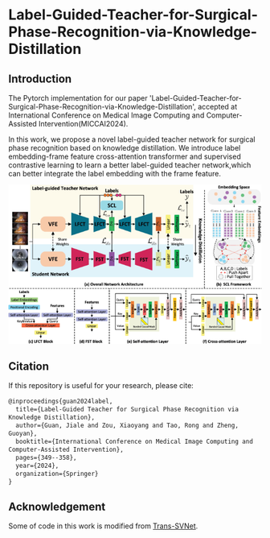 # Label-Guided-Teacher-for-Surgical-Phase-Recognition-via-Knowledge-Distillation

## Introduction
The Pytorch implementation for our paper 'Label-Guided-Teacher-for-Surgical-Phase-Recognition-via-Knowledge-Distillation', accepted at International Conference on Medical Image Computing and Computer-Assisted Intervention(MICCAI2024).

In this work, we propose a novel label-guided teacher network for surgical phase
recognition based on knowledge distillation. We introduce label embedding-frame
feature cross-attention transformer and supervised contrastive learning to learn
a better label-guided teacher network,which can better integrate the label embedding with the frame feature.

<img src='imgs/img1.png'>


## Citation
If this repository is useful for your research, please cite:
```
@inproceedings{guan2024label,
  title={Label-Guided Teacher for Surgical Phase Recognition via Knowledge Distillation},
  author={Guan, Jiale and Zou, Xiaoyang and Tao, Rong and Zheng, Guoyan},
  booktitle={International Conference on Medical Image Computing and Computer-Assisted Intervention},
  pages={349--358},
  year={2024},
  organization={Springer}
}

```
## Acknowledgement
Some of code in this work is modified from [Trans-SVNet](https://github.com/YuemingJin/Trans-SVNet_Journal).
